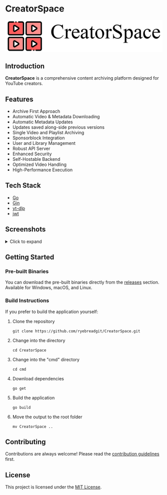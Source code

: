 # CreatorSpace

![CreatorSpace Banner](./.github/img/CreatorSpaceBanner.png)

## Introduction

**CreatorSpace** is a comprehensive content archiving platform designed for YouTube creators.

## Features

- Archive First Approach
- Automatic Video & Metadata Downloading
- Automatic Metadata Updates
- Updates saved along-side previous versions
- Single Video and Playlist Archiving
- Sponsorblock Integration
- User and Library Management
- Robust API Server
- Enhanced Security
- Self-Hostable Backend
- Optimized Video Handling
- High-Performance Execution

## Tech Stack

- [Go](https://go.dev/)
- [Gin](https://gin-gonic.com/)
- [yt-dlp](https://github.com/yt-dlp/yt-dlp)
- [jwt](https://jwt.io/)

## Screenshots

<details>
<summary>Click to expand</summary>

***Subscriptions*** - View all of your subscriptions in one place.
![Subscriptions](./.github/img/subscriptions.png)

***Creator View*** - View all of the videos for a specific creator.
![Creator View](./.github/img/creator.png)

***Library View*** - View all of the videos in your library.
![Library View](./.github/img/library.png)

***Creators*** - View all of the creators in your library.
![Creators](./.github/img/creators.png)

***Video Playback*** - Watch and playback videos directly from the application.
![Video View](./.github/img/video-playing.png)

![Comments and Recommendations](./.github/img/comments-recommendations.png)

***On-Disk Archival*** - All videos, metadata, and updates are saved to disk.
![On-Disk Info](./.github/img/disk-creator.png)

</details>

## Getting Started

### Pre-built Binaries

You can download the pre-built binaries directly from the [releases](https://github.com/ryebreadgit/CreatorSpace/releases/latest) section. Available for Windows, macOS, and Linux.

### Build Instructions

If you prefer to build the application yourself:

1. Clone the repository
    ```shell
    git clone https://github.com/ryebreadgit/CreatorSpace.git
    ```
2. Change into the directory
    ```shell
    cd CreatorSpace
    ```
3. Change into the "cmd" directory
    ```shell
    cd cmd
    ```
4. Download dependencies
    ```shell
    go get
    ```
5. Build the application
    ```shell
    go build
    ```
6. Move the output to the root folder
    ```shell
    mv CreatorSpace ..
    ```

## Contributing

Contributions are always welcome! Please read the [contribution guidelines](CONTRIBUTING.md) first.

## License

This project is licensed under the [MIT License](LICENSE.md).